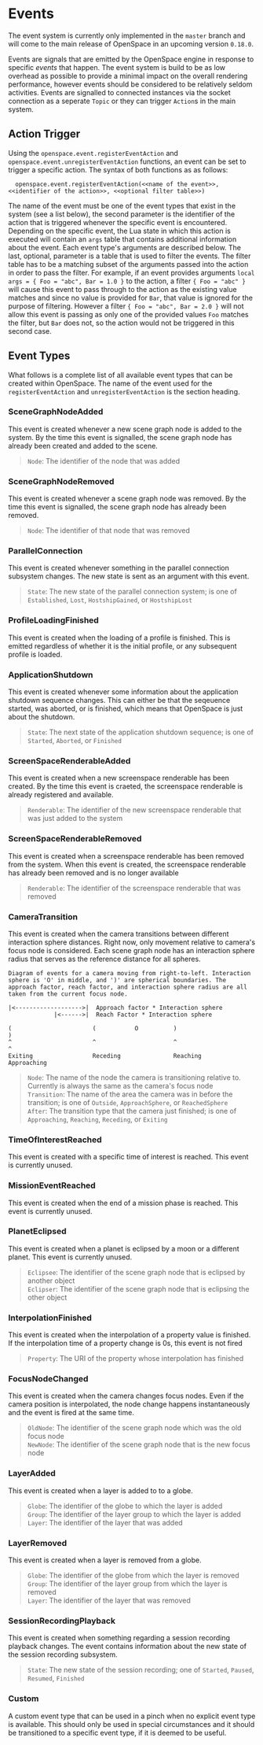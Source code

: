 # Events
The event system is currently only implemented in the `master` branch and will come to the main release of OpenSpace in an upcoming version `0.18.0`.

Events are signals that are emitted by the OpenSpace engine in response to specific _events_ that happen.  The event system is build to be as low overhead as possible to provide a minimal impact on the overall rendering performance, however events should be considered to be relatively seldom activities.  Events are signalled to connected instances via the socket connection as a seperate `Topic` or they can trigger `Action`s in the main system.

## Action Trigger
Using the `openspace.event.registerEventAction` and `openspace.event.unregisterEventAction` functions, an event can be set to trigger a specific action.  The syntax of both functions as as follows:
```
  openspace.event.registerEventAction(<<name of the event>>, <<identifier of the action>>, <<optional filter table>>)
```
The name of the event must be one of the event types that exist in the system (see a list below), the second parameter is the identifier of the action that is triggered whenever the specific event is encountered.  Depending on the specific event, the Lua state in which this action is executed will contain an `args` table that contains additional information about the event.  Each event type's arguments are described below.  The last, optional, parameter is a table that is used to filter the events.  The filter table has to be a matching subset of the arguments passed into the action in order to pass the filter.  For example, if an event provides arguments `local args = { Foo = "abc", Bar = 1.0 }` to the action, a filter `{ Foo = "abc" }` will cause this event to pass through to the action as the existing value matches and since no value is provided for `Bar`, that value is ignored for the purpose of filtering.  However a filter `{ Foo = "abc", Bar = 2.0 }` will not allow this event is passing as only one of the provided values `Foo` matches the filter, but `Bar` does not, so the action would not be triggered in this second case.

## Event Types
What follows is a complete list of all available event types that can be created within OpenSpace.  The name of the event used for the `registerEventAction` and `unregisterEventAction` is the section heading.

### SceneGraphNodeAdded
This event is created whenever a new scene graph node is added to the system.  By the time this event is signalled, the scene graph node has already been created and added to the scene.

> `Node`: The identifier of the node that was added

### SceneGraphNodeRemoved
This event is created whenever a scene graph node was removed.  By the time this event is signalled, the scene graph node has already been removed.

> `Node`: The identifier of that node that was removed

### ParallelConnection
This event is created whenever something in the parallel connection subsystem changes.  The new state is sent as an argument with this event.

> `State`: The new state of the parallel connection system;  is one of `Established`, `Lost`, `HostshipGained`, or `HostshipLost`

### ProfileLoadingFinished
This event is created when the loading of a profile is finished. This is emitted regardless of whether it is the initial profile, or any subsequent profile is loaded.

### ApplicationShutdown
This event is created whenever some information about the application shutdown sequence changes.  This can either be that the seqeuence started, was aborted, or is finished, which means that OpenSpace is just about the shutdown.

> `State`: The next state of the application shutdown sequence;  is one of `Started`, `Aborted`,  or `Finished`

### ScreenSpaceRenderableAdded
This event is created when a new screenspace renderable has been created.  By the time this event is craeted, the screenspace renderable is already registered and available.

> `Renderable`: The identifier of the new screenspace renderable that was just added to the system

### ScreenSpaceRenderableRemoved
This event is created when a screenspace renderable has been removed from the system.  When this event is created, the screenspace renderable has already been removed and is no longer available

> `Renderable`: The identifier of the screenspace renderable that was removed

### CameraTransition
This event is created when the camera transitions between different interaction sphere distances.  Right now, only movement relative to camera's focus node is considered.  Each scene graph node has an interaction sphere radius that serves as the reference distance for all spheres.
```
Diagram of events for a camera moving from right-to-left. Interaction sphere is 'O' in middle, and ')' are spherical boundaries. The approach factor, reach factor, and interaction sphere radius are all taken from the current focus node.

|<------------------->|  Approach factor * Interaction sphere
             |<------>|  Reach Factor * Interaction sphere
      
(                       (           O          )                       )
^                       ^                      ^                       ^
Exiting                 Receding               Reaching                Approaching
```

> `Node`:  The name of the node the camera is transitioning relative to.  Currently is always the same as the camera's focus node \
> `Transition`:  The name of the area the camera was in before the transition;  is one of `Outside`, `ApproachSphere`, or `ReachedSphere` \
> `After`: The transition type that the camera just finished; is one of `Approaching`, `Reaching`, `Receding`, or `Exiting`

### TimeOfInterestReached
This event is created with a specific time of interest is reached.  This event is currently unused.

### MissionEventReached
This event is created when the end of a mission phase is reached.  This event is currently unused.

### PlanetEclipsed
This event is created when a planet is eclipsed by a moon or a different planet.  This event is currently unused.

> `Eclipsee`:  The identifier of the scene graph node that is eclipsed by another object \
> `Eclipser`:  The identifier of the scene graph node that is eclipsing the other object

### InterpolationFinished
This event is created when the interpolation of a property value is finished.  If the interpolation time of a property change is 0s, this event is not fired

> `Property`:  The URI of the property whose interpolation has finished

### FocusNodeChanged
This event is created when the camera changes focus nodes.  Even if the camera position is interpolated, the node change happens instantaneously and the event is fired at the same time.

> `OldNode`:  The identifier of the scene graph node which was the old focus node \
> `NewNode`:  The identifier of the scene graph node that is the new focus node

### LayerAdded
This event is created when a layer is added to to a globe.

> `Globe`:  The identifier of the globe to which the layer is added \
> `Group`:  The identifier of the layer group to which the layer is added \
> `Layer`:  The identifier of the layer that was added

### LayerRemoved
This event is created when a layer is removed from a globe.

> `Globe`:  The identifier of the globe from which the layer is removed \
> `Group`:  The identifier of the layer group from which the layer is removed \
> `Layer`:  The identifier of the layer that was removed

### SessionRecordingPlayback
This event is created when something regarding a session recording playback changes.  The event contains information about the new state of the session recording subsystem.

> `State`:  The new state of the session recording;  one of `Started`, `Paused`, `Resumed`, `Finished`

### Custom
A custom event type that can be used in a pinch when no explicit event type is available.  This should only be used in special circumstances and it should be transitioned to a specific event type, if it is deemed to be useful.
